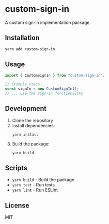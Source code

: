 # custom-sign-in

A custom sign-in implementation package.

## Installation

```bash
yarn add custom-sign-in
```

## Usage

```typescript
import { CustomSignIn } from "custom-sign-in";

// Example usage
const signIn = new CustomSignIn();
// ... use the sign-in functionality
```

## Development

1. Clone the repository
2. Install dependencies:
   ```bash
   yarn install
   ```
3. Build the package:
   ```bash
   yarn build
   ```

## Scripts

- `yarn build` - Build the package
- `yarn test` - Run tests
- `yarn lint` - Run ESLint

## License

MIT
